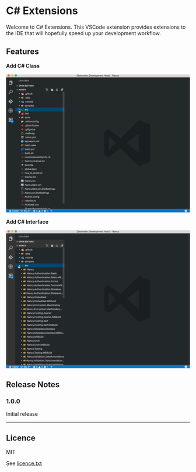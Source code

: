 # C# Extensions

Welcome to C# Extensions.  This VSCode extension provides extensions to the IDE that will hopefully speed up your development workflow.

## Features

**Add C# Class**

![Add C# Class](./featureimages/newclass.gif)

**Add C# Interface**

![Add C# Interface](./featureimages/newinterface.gif)

## Release Notes

### 1.0.0
Initial release


-----------------------------------------------------------------------------------------------------------

## Licence 

MIT  

See [licence.txt](./licence.txt)